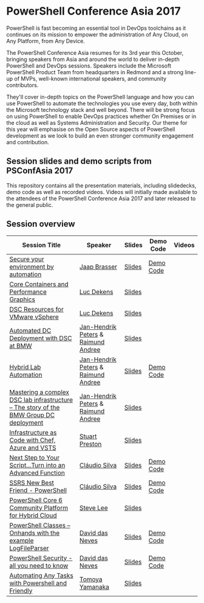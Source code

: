 # PowerShell Conference Asia 2017
PowerShell is fast becoming an essential tool in DevOps toolchains as it continues on its mission to empower the administration of Any Cloud, on Any Platform, from Any Device.

The PowerShell Conference Asia resumes for its 3rd year this October, bringing speakers from Asia and around the world to deliver in-depth PowerShell and DevOps sessions. Speakers include the Microsoft PowerShell Product Team from headquarters in Redmond and a strong line-up of MVPs, well-known international speakers, and community contributors.

They'll cover in-depth topics on the PowerShell language and how you can use PowerShell to automate the technologies you use every day, both within the Microsoft technology stack and well beyond. There will be strong focus on using PowerShell to enable DevOps practices whether On Premises or in the cloud as well as Systems Administration and Security. Our theme for this year will emphasise on the Open Source aspects of PowerShell development as we look to build an even stronger community engagement and contribution.

## Session slides and demo scripts from PSConfAsia 2017
This repository contains all the presentation materials, including slidedecks, demo code as well as recorded videos. Videos will initially made available to the attendees of the PowerShell Conference Asia 2017 and later released to the general public.

## Session overview
| Session Title  | Speaker | Slides | Demo Code | Videos |
| ------------- | ------------- | ------------- | ------------- | ------------- |
| [Secure your environment by automation](https://github.com/PowerShellAsia/PSConfAsia2017/tree/master/Jaap%20Brasser/Secure%20your%20environment%20by%20automation) | [Jaap Brasser](https://github.com/jaapbrasser) | [Slides](https://github.com/PowerShellAsia/PSConfAsia2017/blob/master/Jaap%20Brasser/Secure%20your%20environment%20by%20automation/Secure%20your%20environment%20by%20automation.pdf) | [Demo Code](https://github.com/PowerShellAsia/PSConfAsia2017/blob/master/Jaap%20Brasser/Secure%20your%20environment%20by%20automation/Secure%20your%20environment%20by%20automation.zip) | |
| [Core Containers and Performance Graphics](https://github.com/PowerShellAsia/PSConfAsia2017/tree/master/Luc%20Dekens/Core%20Containers%20and%20Performance%20Graphics) | [Luc Dekens](https://twitter.com/LucD22) | [Slides](https://github.com/PowerShellAsia/PSConfAsia2017/blob/master/Luc%20Dekens/Core%20Containers%20and%20Performance%20Graphics/Core-Containers_Performance.pptx) | | | |
| [DSC Resources for VMware vSphere](https://github.com/PowerShellAsia/PSConfAsia2017/tree/master/Luc%20Dekens/DSC%20Resources%20for%20VMware%20vSphere) | [Luc Dekens](https://twitter.com/LucD22) | [Slides](https://github.com/PowerShellAsia/PSConfAsia2017/blob/master/Luc%20Dekens/DSC%20Resources%20for%20VMware%20vSphere/vSphere%20DSC.pptx) | | | |
| [Automated DC Deployment with DSC at BMW](https://github.com/PowerShellAsia/PSConfAsia2017/tree/master/Raimund%20Andree/Automated%20DC%20Deployment%20with%20DSC%20at%20BMW) | [Jan-Hendrik Peters](https://github.com/nyanhp) & [Raimund Andree](https://github.com/raandree)|  [Slides](https://github.com/PowerShellAsia/PSConfAsia2017/blob/master/Raimund%20Andree/Automated%20DC%20Deployment%20with%20DSC%20at%20BMW/Automated%20DC%20Deployment%20with%20DSC%20at%20BMW.pptx) | | | |
| [Hybrid Lab Automation](https://github.com/PowerShellAsia/PSConfAsia2017/tree/master/Jan-Hendrik%20Peters/Hybrid%20Lab%20Automation) | [Jan-Hendrik Peters](https://github.com/nyanhp) & [Raimund Andree](https://github.com/raandree) | [Slides](https://github.com/PowerShellAsia/PSConfAsia2017/blob/master/Jan-Hendrik%20Peters/Hybrid%20Lab%20Automation/Hybrid%20Lab%20Automation.pptx) | [Demo Code](https://github.com/PowerShellAsia/PSConfAsia2017/blob/master/Jan-Hendrik%20Peters/Hybrid%20Lab%20Automation/Hybrid%20Lab%20Automation.zip) | |
| [Mastering a complex DSC lab infrastructure – The story of the BMW Group DC deployment](https://github.com/PowerShellAsia/PSConfAsia2017/tree/master/Raimund%20Andree/Mastering%20a%20complex%20DSC%20lab%20infrastructure%20%E2%80%93%20The%20story%20of%20the%20BMW%20Group%20DC%20deployment) | [Jan-Hendrik Peters](https://github.com/nyanhp) & [Raimund Andree](https://github.com/raandree) | [Slides](https://github.com/PowerShellAsia/PSConfAsia2017/blob/master/Raimund%20Andree/Mastering%20a%20complex%20DSC%20lab%20infrastructure%20%E2%80%93%20The%20story%20of%20the%20BMW%20Group%20DC%20deployment/Mastering%20a%20complex%20DSC%20lab%20infrastructure%20%E2%80%93%20The%20story%20of%20the%20BMW%20Group%20DC%20deployment.pptx) | | |
| [Infrastructure as Code with Chef, Azure and VSTS](https://github.com/PowerShellAsia/PSConfAsia2017/tree/master/Stuart%20Preston/Infrastructure%20as%20Code%20with%20Chef%2C%20Azure%20and%20VSTS) | [Stuart Preston](https://github.com/stuartpreston) | [Slides](https://github.com/PowerShellAsia/PSConfAsia2017/blob/master/Stuart%20Preston/Infrastructure%20as%20Code%20with%20Chef%2C%20Azure%20and%20VSTS/Infrastructure%20as%20Code%20with%20Chef%2C%20Azure%20and%20VSTS.pdf) | | |
| [Next Step to Your Script...Turn into an Advanced Function](https://github.com/PowerShellAsia/PSConfAsia2017/tree/master/Cl%C3%A1udio%20Silva/Next%20Step%20to%20Your%20Script...Turn%20into%20an%20Advanced%20Function) | [Cláudio Silva](https://github.com/ClaudioESSilva) | [Slides](https://github.com/PowerShellAsia/PSConfAsia2017/blob/master/Cl%C3%A1udio%20Silva/Next%20Step%20to%20Your%20Script...Turn%20into%20an%20Advanced%20Function/Next%20Step%20to%20Your%20Script...Turn%20into%20an%20Advanced%20Function.ppsx) | [Demo Code](https://github.com/PowerShellAsia/PSConfAsia2017/blob/master/Cl%C3%A1udio%20Silva/Next%20Step%20to%20Your%20Script...Turn%20into%20an%20Advanced%20Function/Next%20Step%20to%20Your%20Script...Turn%20into%20an%20Advanced%20Function.zip) | |
| [SSRS New Best Friend - PowerShell](https://github.com/PowerShellAsia/PSConfAsia2017/tree/master/Cl%C3%A1udio%20Silva/SSRS%20New%20Best%20Friend%20-%20PowerShell) | [Cláudio Silva](https://github.com/ClaudioESSilva) | [Slides](https://github.com/PowerShellAsia/PSConfAsia2017/blob/master/Cl%C3%A1udio%20Silva/SSRS%20New%20Best%20Friend%20-%20PowerShell/SSRS%20New%20Best%20Friend%20-%20PowerShell.pptx) | [Demo Code](https://github.com/PowerShellAsia/PSConfAsia2017/blob/master/Cl%C3%A1udio%20Silva/SSRS%20New%20Best%20Friend%20-%20PowerShell/SSRS%20New%20Best%20Friend%20-%20PowerShell.zip) | |
| [PowerShell Core 6 Community Platform for Hybrid Cloud](https://github.com/PowerShellAsia/PSConfAsia2017/tree/master/Steve%20Lee/PowerShell%20Core%206) | [Steve Lee](https://github.com/SteveL-MSFT) | [Slides](https://github.com/PowerShellAsia/PSConfAsia2017/blob/master/Steve%20Lee/PowerShell%20Core%206/PSConfAsia2017%20-%20PowerShell%20Core%206.pptx) | | |
| [PowerShell Classes – Onhands with the example LogFileParser](https://github.com/PowerShellAsia/PSConfAsia2017/tree/master/David%20das%20Neves/PowerShell%20Classes%20%E2%80%93%20Onhands%20with%20the%20example%20LogFileParser) | [David das Neves](https://github.com/ddneves) | [Slides](https://github.com/PowerShellAsia/PSConfAsia2017/blob/master/David%20das%20Neves/PowerShell%20Classes%20%E2%80%93%20Onhands%20with%20the%20example%20LogFileParser/PSConfAsia2017_Classes.pdf) | [Demo Code](https://github.com/PowerShellAsia/PSConfAsia2017/blob/master/David%20das%20Neves/PowerShell%20Classes%20%E2%80%93%20Onhands%20with%20the%20example%20LogFileParser/Material.zip) | |
| [PowerShell Security - all you need to know](https://github.com/PowerShellAsia/PSConfAsia2017/tree/master/David%20das%20Neves/PowerShell%20Security%20-%20all%20you%20need%20to%20know) | [David das Neves](https://github.com/ddneves) | [Slides](https://github.com/PowerShellAsia/PSConfAsia2017/blob/master/David%20das%20Neves/PowerShell%20Security%20-%20all%20you%20need%20to%20know/PSConfAsia2017_PSSecurity.pdf) | [Demo Code](https://github.com/PowerShellAsia/PSConfAsia2017/blob/master/David%20das%20Neves/PowerShell%20Security%20-%20all%20you%20need%20to%20know/Material.rar) | |
| [Automating Any Tasks with Powershell and Friendly](https://github.com/PowerShellAsia/PSConfAsia2017/tree/master/David%20das%20Neves/PowerShell%20Security%20-%20all%20you%20need%20to%20know) | [Tomoya Yamanaka](https://github.com/kumo203) | [Slides](https://github.com/PowerShellAsia/PSConfAsia2017/blob/master/David%20das%20Neves/PowerShell%20Security%20-%20all%20you%20need%20to%20know/PSConfAsia2017_PSSecurity.pdf) | | |